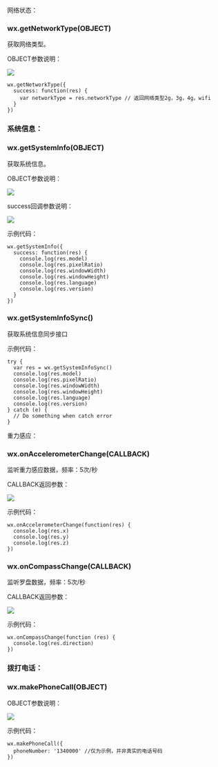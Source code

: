网络状态：

### wx.getNetworkType(OBJECT)

获取网络类型。

OBJECT参数说明：

![](http://images2015.cnblogs.com/blog/602490/201611/602490-20161117114824107-1579729991.png)

```
wx.getNetworkType({
  success: function(res) {
    var networkType = res.networkType // 返回网络类型2g，3g，4g，wifi
  }
})
```

### 系统信息：

### wx.getSystemInfo(OBJECT)

获取系统信息。

OBJECT参数说明：

![](http://images2015.cnblogs.com/blog/602490/201611/602490-20161117114905435-86897488.png)

success回调参数说明：

![](http://images2015.cnblogs.com/blog/602490/201611/602490-20161117114919123-622997614.png)

示例代码：



```
wx.getSystemInfo({
  success: function(res) {
    console.log(res.model)
    console.log(res.pixelRatio)
    console.log(res.windowWidth)
    console.log(res.windowHeight)
    console.log(res.language)
    console.log(res.version)
  }
})
```



### wx.getSystemInfoSync()

获取系统信息同步接口

示例代码：



```
try {
  var res = wx.getSystemInfoSync()
  console.log(res.model)
  console.log(res.pixelRatio)
  console.log(res.windowWidth)
  console.log(res.windowHeight)
  console.log(res.language)
  console.log(res.version)
} catch (e) {
  // Do something when catch error
} 
```



重力感应：

### wx.onAccelerometerChange(CALLBACK)

监听重力感应数据，频率：5次/秒

CALLBACK返回参数：

![](http://images2015.cnblogs.com/blog/602490/201611/602490-20161117115032967-373793898.png)

示例代码：

```
wx.onAccelerometerChange(function(res) {
  console.log(res.x)
  console.log(res.y)
  console.log(res.z)
})
```

### wx.onCompassChange(CALLBACK)

监听罗盘数据，频率：5次/秒

CALLBACK返回参数：

![](http://images2015.cnblogs.com/blog/602490/201611/602490-20161117115055545-2142974252.png)

示例代码：

```
wx.onCompassChange(function (res) {
  console.log(res.direction)
})
```

### 拨打电话：

### wx.makePhoneCall(OBJECT)

OBJECT参数说明：

![](http://images2015.cnblogs.com/blog/602490/201611/602490-20161117115154248-683967750.png)

示例代码：

```
wx.makePhoneCall({
  phoneNumber: '1340000' //仅为示例，并非真实的电话号码
})
```